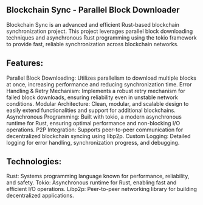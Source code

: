 ## Blockchain Sync - Parallel Block Downloader

Blockchain Sync is an advanced and efficient Rust-based blockchain synchronization project. This project leverages parallel block downloading techniques and asynchronous Rust programming using the tokio framework to provide fast, reliable synchronization across blockchain networks.

## Features:

Parallel Block Downloading: Utilizes parallelism to download multiple blocks at once, increasing performance and reducing synchronization time.
Error Handling & Retry Mechanism: Implements a robust retry mechanism for failed block downloads, ensuring reliability even in unstable network conditions.
Modular Architecture: Clean, modular, and scalable design to easily extend functionalities and support for additional blockchains.
Asynchronous Programming: Built with tokio, a modern asynchronous runtime for Rust, ensuring optimal performance and non-blocking I/O operations.
P2P Integration: Supports peer-to-peer communication for decentralized blockchain syncing using libp2p.
Custom Logging: Detailed logging for error handling, synchronization progress, and debugging.

## Technologies:

Rust: Systems programming language known for performance, reliability, and safety.
Tokio: Asynchronous runtime for Rust, enabling fast and efficient I/O operations.
Libp2p: Peer-to-peer networking library for building decentralized applications.

